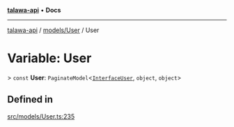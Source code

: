 [**talawa-api**](../../../README.md) • **Docs**

***

[talawa-api](../../../modules.md) / [models/User](../README.md) / User

# Variable: User

\> `const` **User**: `PaginateModel`\<[`InterfaceUser`](../interfaces/InterfaceUser.md), `object`, `object`\>

## Defined in

[src/models/User.ts:235](https://github.com/PalisadoesFoundation/talawa-api/blob/1f38da5423898626c6ebfa24896a9c3d008195c6/src/models/User.ts#L235)
